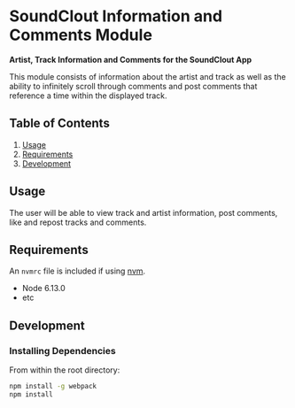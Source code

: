 # SoundClout Information and Comments Module

**__Artist, Track Information and Comments for the SoundClout App__**

This module consists of information about the artist and track as well as the ability to infinitely scroll through comments and post comments that reference a time within the displayed track.

## Table of Contents

1. [Usage](#Usage)
1. [Requirements](#requirements)
1. [Development](#development)

## Usage

The user will be able to view track and artist information, post comments, like and repost tracks and comments.

## Requirements

An `nvmrc` file is included if using [nvm](https://github.com/creationix/nvm).

- Node 6.13.0
- etc

## Development

### Installing Dependencies

From within the root directory:

```sh
npm install -g webpack
npm install
```


